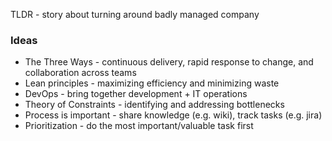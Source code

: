 TLDR - story about turning around badly managed company 

### Ideas
* The Three Ways - continuous delivery, rapid response to change, and collaboration across teams
* Lean principles - maximizing efficiency and minimizing waste
* DevOps - bring together development + IT operations
* Theory of Constraints - identifying and addressing bottlenecks
* Process is important - share knowledge (e.g. wiki), track tasks (e.g. jira)
* Prioritization - do the most important/valuable task first
